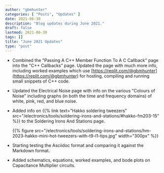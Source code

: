 ```yaml
---
author: "gbmhunter"
categories: [ "Posts", "Updates" ]
date: 2021-06-30
description: "Blog updates during June 2021."
draft: false
lastmod: 2021-06-30
tags: []
title: "June 2021 Updates"
type: "post"
---
```


* Combined the "Passing A C++ Member Function To A C Callback" page into the "C++ Callbacks" page. Updated the page with much more info, including worked examples which use [https://replit.com/@gbmhunter](https://replit.com/@gbmhunter) for hosting, compiling and running small snippets of C++ code.

* Updated the Electrical Noise page with info on the various "Colours of Noise" including graphs (in both the time and frequency domains) of white, pink, red, and blue noise.

* Added info on {{% link text="Hakko soldering tweezers" src="/electronics/tools/soldering-irons-and-stations/#hakko-fm203-15" %}} to the Soldering Irons And Stations page.

    {{% figure src="/electronics/tools/soldering-irons-and-stations/hm-2023-hakko-mini-hot-tweezers-with-t9-l1-tips.jpg" width="300px" %}}

* Starting testing the Asciidoc format and comparing it against the Markdown format.

* Added schematics, equations, worked examples, and bode plots on Capacitance Multiplier circuits.